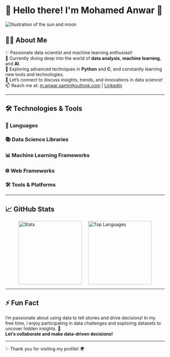 # 🌟 Hello there! I'm **Mohamed Anwar** 👋

<picture>
  <source media="(prefers-color-scheme: dark)" srcset="https://user-images.githubusercontent.com/25423296/163456776-7f95b81a-f1ed-45f7-b7ab-8fa810d529fa.png">
  <img alt="Illustration of the sun and moon" src="https://user-images.githubusercontent.com/25423296/163456779-a8556205-d0a5-45e2-ac17-42d089e3c3f8.png">
</picture>

## 👨‍💻 About Me
✨ Passionate data scientist and machine learning enthusiast!  
🔭 Currently diving deep into the world of **data analysis**, **machine learning**, and **AI**.  
🌱 Exploring advanced techniques in **Python** and **C**, and constantly learning new tools and technologies.  
💬 Let’s connect to discuss insights, trends, and innovations in data science!  
📫 Reach me at: [m.anwar.samir@outlook.com](mailto:m.anwar.samir@outlook.com) | [LinkedIn](your-linkedin-url)

---

## 🛠️ Technologies & Tools

### 🚀 Languages
<i class="fab fa-python" style="font-size: 30px; color: #3776AB;"></i> 
<i class="fab fa-c" style="font-size: 30px; color: #A8B400;"></i> 

### 📚 Data Science Libraries
<i class="fab fa-pandas" style="font-size: 30px; color: #150458;"></i> 
<i class="fab fa-numpy" style="font-size: 30px; color: #013243;"></i> 
<i class="fab fa-matplotlib" style="font-size: 30px; color: #003DA5;"></i> 
<i class="fab fa-seaborn" style="font-size: 30px; color: #00A3E0;"></i> 

### 📊 Machine Learning Frameworks
<i class="fab fa-tensorflow" style="font-size: 30px; color: #FF6F20;"></i> 
<i class="fab fa-scikit-learn" style="font-size: 30px; color: #F7931E;"></i> 
<i class="fab fa-keras" style="font-size: 30px; color: #D00000;"></i> 

### 🌐 Web Frameworks
<i class="fab fa-django" style="font-size: 30px; color: #092E20;"></i> 
<i class="fab fa-flask" style="font-size: 30px; color: #000000;"></i> 

### 🛠️ Tools & Platforms
<i class="fab fa-git" style="font-size: 30px; color: #F05032;"></i> 
<i class="fab fa-docker" style="font-size: 30px; color: #2496ED;"></i> 
<i class="fab fa-vscode" style="font-size: 30px; color: #007ACC;"></i> 

---

## 📈 GitHub Stats
<div style="display: flex; justify-content: center; gap: 20px;">
    <img height="200" src="https://github-readme-stats.vercel.app/api?username=MohamedAnwar0&show_icons=true&theme=radical&count_private=true" alt="Stats"/>
    <img height="200" src="https://github-readme-stats.vercel.app/api/top-langs/?username=MohamedAnwar0&layout=compact&theme=radical" alt="Top Languages"/>
</div>

---

## ⚡ Fun Fact
I’m passionate about using data to tell stories and drive decisions! In my free time, I enjoy participating in data challenges and exploring datasets to uncover hidden insights. 🚀  
**Let’s collaborate and make data-driven decisions!**

---

✨ Thank you for visiting my profile! 🌍
